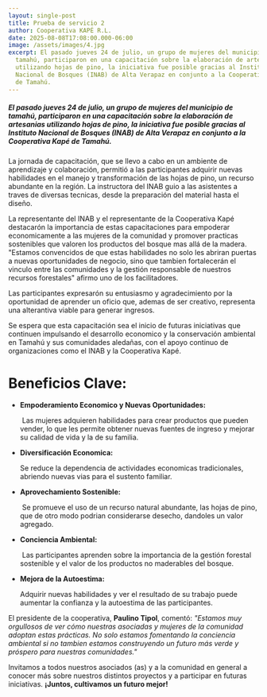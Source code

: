 ```yaml
---
layout: single-post
title: Prueba de servicio 2
author: Cooperativa KAPÉ R.L.
date: 2025-08-08T17:08:00.000-06:00
image: /assets/images/4.jpg
excerpt: El pasado jueves 24 de julio, un grupo de mujeres del municipio de
  tamahú, participaron en una capacitación sobre la elaboración de artesanias
  utilizando hojas de pino, la iniciativa fue posible gracias al Instituto
  Nacional de Bosques (INAB) de Alta Verapaz en conjunto a la Cooperativa Kapé
  de Tamahú.
---
```

##### El pasado jueves 24 de julio, un grupo de mujeres del municipio de tamahú, participaron en una capacitación sobre la elaboración de artesanias utilizando hojas de pino, la iniciativa fue posible gracias al Instituto Nacional de Bosques (INAB) de Alta Verapaz en conjunto a la Cooperativa Kapé de Tamahú.

La jornada de capacitación, que se llevo a cabo en un ambiente de aprendizaje y colaboración, permitió a las participantes adquirir nuevas habilidades en el manejo y transformación de las hojas de pino, un recurso abundante en la región. La instructora del INAB guio a las asistentes a traves de diversas tecnicas, desde la preparación del material hasta el diseño.

La representante del INAB y el representante de la Cooperativa Kapé destacarón la importancia de estas capacitaciones para empoderar economicamente a las mujeres de la comunidad y promover practicas sostenibles que valoren los productos del bosque mas allá de la madera.
"Estamos convencidos de que estas habilidades no solo les abriran puertas a nuevas oportunidades de negocio, sino que tambien fortalecerán el vinculo entre las comunidades y la gestión responsable de nuestros recursos forestales" afirmo uno de los facilitadores.

Las participantes expresarón su entusiasmo y agradecimiento por la oportunidad de aprender un oficio que, ademas de ser creativo, representa una alterantiva viable para generar ingresos.

Se espera que esta capacitación sea el inicio de futuras iniciativas que continuen impulsando el desarrollo economico y la conservación ambiental en Tamahú y sus comunidades aledañas, con el apoyo continuo de organizaciones como el INAB y la Cooperativa Kapé.

# Beneficios Clave:

* **Empoderamiento Economico y Nuevas Oportunidades:**

   Las mujeres adquieren habilidades para crear productos que pueden vender, lo que les permite obtener nuevas fuentes de ingreso y mejorar su calidad de vida y la de su familia.
* **Diversificación Economica:**

  Se reduce la dependencia de actividades economicas tradicionales, abriendo nuevas vias para el sustento familiar.
* **Aprovechamiento Sostenible:**

   Se promueve el uso de un recurso natural abundante, las hojas de pino, que de otro modo podrian considerarse desecho, dandoles un valor agregado.
* **Conciencia Ambiental:**

   Las participantes aprenden sobre la importancia de la gestión forestal sostenible y el valor de los productos no maderables del bosque.
* **Mejora de la Autoestima:**

  Adquirir nuevas habilidades y ver el resultado de su trabajo puede aumentar la confianza y la autoestima de las participantes.

El presidente de la cooperativa, **Paulino Tipol**, comentó: *"Estamos muy orgullosos de ver cómo nuestras asociadas y mujeres de la comunidad adoptan estas prácticas. No solo estamos fomentando la conciencia ambiental si no tambien estamos construyendo un futuro más verde y próspero para nuestras comunidades."*

Invitamos a todos nuestros asociados (as) y a la comunidad en general a conocer más sobre nuestros distintos proyectos y a participar en futuras iniciativas. **¡Juntos, cultivamos un futuro mejor!**
